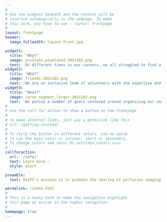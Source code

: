 ```yaml
---
#
# Use the widgets beneath and the content will be
# inserted automagically in the webpage. To make
# this work, you have to use › layout: frontpage
#
layout: frontpage
header:
  image_fullwidth: layout-front.jpg

widget1:
  title: "Why?"
  image: prostate_pixelated-302x182.png
  text: 'At different times in our careers, we all struggled to find a robust perfusion analysis software producing results of known quality, evaluating, or implementing perfusion tools. We want to make that process easier!'
widget2:
  title: "Who?"
  image: friends-302x182.png
  text: 'We are an inclusive team of volunteers with the expertise and passion in perfusion analysis, open source software and reproducible science. Join our growing group to help us make a difference!'
widget3:
  title: "What?"
  image: curve_segment_larger-302x182.png  
  text: 'We pursue a number of goals centered around organizing our understanding of the capabilities of the existing open source tools, and developing best practices for perfusion tool evaluation.'
#
# Use the call for action to show a button on the frontpage
#
# To make internal links, just use a permalink like this
# url: /getting-started/
#
# To style the button in different colors, use no value
# to use the main color or success, alert or secondary.
# To change colors see sass/_01_settings_colors.scss
#
callforaction:
  url: '/info/'
  text: Learn more ›
  style: alert

preamble:
  text: OSIPI's mission is to promote the sharing of perfusion imaging software in order to eliminate the practice of duplicate development, improve the reproducibility of perfusion imaging research, and speed up the translation into tools for discovery science, drug development, and clinical practice

permalink: /index.html
#
# This is a nasty hack to make the navigation highlight
# this page as active in the topbar navigation
#
homepage: true
---
```


